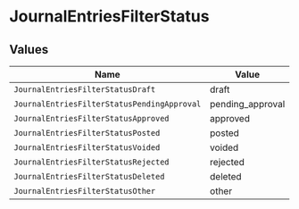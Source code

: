 # JournalEntriesFilterStatus


## Values

| Name                                        | Value                                       |
| ------------------------------------------- | ------------------------------------------- |
| `JournalEntriesFilterStatusDraft`           | draft                                       |
| `JournalEntriesFilterStatusPendingApproval` | pending_approval                            |
| `JournalEntriesFilterStatusApproved`        | approved                                    |
| `JournalEntriesFilterStatusPosted`          | posted                                      |
| `JournalEntriesFilterStatusVoided`          | voided                                      |
| `JournalEntriesFilterStatusRejected`        | rejected                                    |
| `JournalEntriesFilterStatusDeleted`         | deleted                                     |
| `JournalEntriesFilterStatusOther`           | other                                       |